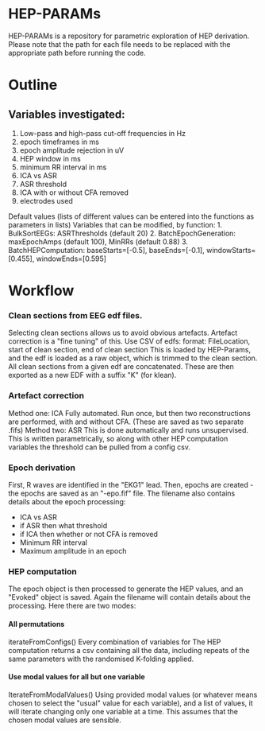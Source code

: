 # HEP-PARAMs

HEP-PARAMs is a repository for parametric exploration of HEP derivation.
Please note that the path for each file needs to be replaced with the appropriate path before running the code.

# Outline

## Variables investigated:

1. Low-pass and high-pass cut-off frequencies in Hz
2. epoch timeframes in ms
3. epoch amplitude rejection in uV
4. HEP window in ms
5. minimum RR interval in ms
6. ICA vs ASR
7. ASR threshold
8. ICA with or without CFA removed 
9. electrodes used 

Default values (lists of different values can be entered into the functions as parameters in lists)
Variables that can be modified, by function:
    1. BulkSortEEGs: ASRThresholds (default 20)
    2. BatchEpochGeneration: maxEpochAmps (default 100), MinRRs (default 0.88)
    3. BatchHEPComputation:  baseStarts=[-0.5], baseEnds=[-0.1], windowStarts=[0.455], windowEnds=[0.595]

# Workflow

### Clean sections from EEG edf files.
Selecting clean sections allows us to avoid obvious artefacts. Artefact correction is a "fine tuning" of this. Use CSV of edfs: format: FileLocation, start of clean section, end of clean section
This is loaded by HEP-Params, and the edf is loaded as a raw object, which is trimmed to the clean section. All clean sections from a given edf are concatenated. These are then exported as a new EDF with a suffix "K" (for klean).

### Artefact correction
Method one: ICA Fully automated. Run once, but then two reconstructions are performed, with and without CFA. (These are saved as two separate .fifs)
Method two: ASR This is done automatically and runs unsupervised. This is written parametrically, so along with other HEP computation variables the threshold can be pulled from a config csv.

### Epoch derivation
First, R waves are identified in the "EKG1" lead. Then, epochs are created - the epochs are saved as an "-epo.fif" file. The filename also contains details about the epoch processing:

* ICA vs ASR
* if ASR then what threshold
* if ICA then whether or not CFA is removed
* Minimum RR interval
* Maximum amplitude in an epoch

### HEP computation
The epoch object is then processed to generate the HEP values, and an "Evoked" object is saved. Again the filename will contain details about the processing. Here there are two modes:

#### All permutations

iterateFromConfigs()
Every combination of variables for The HEP computation returns a csv containing all the data, including repeats of the same parameters with the randomised K-folding applied.

#### Use modal values for all but one variable

IterateFromModalValues()
Using provided modal values (or whatever means chosen to select the "usual" value for each variable), and a list of values, it will iterate changing only one variable at a time. This assumes that the chosen modal values are sensible.
